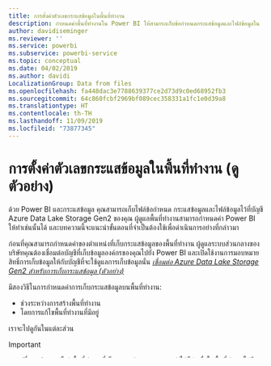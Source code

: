 ```yaml
---
title: การตั้งค่าตัวเลขกระแสข้อมูลในพื้นที่ทำงาน
description: กำหนดค่าพื้นที่ทำงานใน Power BI ให้สามารถเก็บข้อกำหนดกระแสข้อมูลและไฟล์ข้อมูลใน Azure Data Lake Storage รุ่น2
author: davidiseminger
ms.reviewer: ''
ms.service: powerbi
ms.subservice: powerbi-service
ms.topic: conceptual
ms.date: 04/02/2019
ms.author: davidi
LocalizationGroup: Data from files
ms.openlocfilehash: fa448dac3e7788639377ce2d73d9c0ed68952fb3
ms.sourcegitcommit: 64c860fcbf2969bf089cec358331a1fc1e0d39a8
ms.translationtype: HT
ms.contentlocale: th-TH
ms.lasthandoff: 11/09/2019
ms.locfileid: "73877345"
---
```

# <a name="configure-workspace-dataflow-settings-preview"></a>การตั้งค่าตัวเลขกระแสข้อมูลในพื้นที่ทำงาน (ดูตัวอย่าง)

ด้วย Power BI และกระแสข้อมูล คุณสามารถเก็บไฟล์ข้อกำหนด กระแสข้อมูลและไฟล์ข้อมูลไว้ที่บัญชี Azure Data Lake Storage Gen2 ของคุณ ผู้ดูแลพื้นที่ทำงานสามารถกำหนดค่า Power BI ให้ทำเช่นนั้นได้ และบทความนี้จะแนะนำขั้นตอนที่จำเป็นต้องใช้เพื่อดำเนินการอย่างที่กล่าวมา 

ก่อนที่คุณสามารถกำหนดค่าของตำแหน่งที่เก็บกระแสข้อมูลของพื้นที่ทำงาน ผู้ดูแลระบบส่วนกลางของบริษัทคุณต้องเชื่อมต่อบัญชีที่เก็บข้อมูลองค์กรของคุณไปยัง Power BI และเปิดใช้งานการมอบหมายสิทธิ์การเก็บข้อมูลให้กับบัญชีที่จะใช้ดูแลการเก็บข้อมูลนั่น *[เชื่อมต่อ Azure Data Lake Storage Gen2 สำหรับการเก็บกระแสข้อมูล (ตัวอย่าง) ](service-dataflows-connect-azure-data-lake-storage-gen2.md)* 

มีสองวิธีในการกำหนดค่าการเก็บกระแสข้อมูลบนพื้นที่ทำงาน: 

* ช่วงระหว่างการสร้างพื้นที่ทำงาน
* โดยการแก้ไขพื้นที่ทำงานที่มีอยู่

เราจะไปดูกันในแต่ละส่วน 

> [!IMPORTANT]
> การเปลี่ยนแปลงการตั้งค่าพื้นที่ทำงานที่เก็บกระแสข้อมูลจะสามารถทำได้ก็ต่อเมื่อในพื้นที่ทำงานไม่มีกระแสข้อมูลอยู่ และฟีเจอร์นี้สามารถใช้ได้กับพื้นที่ทำงานใหม่เท่านั้น คุณสามารถเรียนรู้เพิ่มเติมเกี่ยวกับพื้นที่ทำงานใหม่ได้ในบทความ [การสร้างพื้นที่ทำงานใหม่ (ดูตัวอย่าง) ใน Power BI](service-create-the-new-workspaces.md)

## <a name="create-a-new-workspace-configure-its-dataflow-storage"></a>สร้างพื้นที่ทำงานใหม่ กำหนดค่าพื้นที่ทำงานที่เก็บกระแสข้อมูล

เมื่อต้องการสร้างพื้นที่ทำงานใหม่ในบริการของ Power BI ให้เลือก **พื้นที่ทำงาน > สร้างพื้นที่ทำงาน**

![เพิ่มพื้นที่ทำงานใหม่](media/service-dataflows-configure-workspace-storage-settings/dataflow-storage-settings_01.jpg)

เมื่อต้องการสร้างกล่องโต้ตอบของพื้นที่ทำงาน อาจจะมีกล่องสีเหลืองปรากฏ ซึ่งเขียนข้อความว่า **แสดงตัวอย่างพื้นที่ทำงานที่ได้รับการปรับปรุง** หากเกิดกรณีนั้นให้เลือก **ลองเลยเดี๋ยวนี้**.

![แสดงตัวอย่างพื้นที่ทำงานที่ได้รับการปรับปรุง](media/service-dataflows-configure-workspace-storage-settings/dataflow-storage-settings_02.jpg)

ในกล่องโต้ตอบที่ปรากฏ คุณสามารถตั้งชื่อพื้นที่ทำงานใหม่ของคุณได้ ห้ามเลือก **บันทึก**จนกว่าคุณจะต้องการดำเนินการตั้งค่าต่อ

![ตั้งชื่อพื้นที่ทำงานใหม่ของคุณ](media/service-dataflows-configure-workspace-storage-settings/dataflow-storage-settings_03.jpg)

ขั้นตอนต่อไป ขยายพื้นที่ **ขั้นสูง** ของกล่องโต้ตอบ **สร้างพื้นที่ทำงาน** ซึ่งคุณสามารถเปิดการตั้งค่า **ที่เก็บกระแสข้อมูล (แสดงตัวอย่าง)** ได้

![ตั้งค่าขั้นสูงสำหรับพื้นที่ทำงานใหม่](media/service-dataflows-configure-workspace-storage-settings/dataflow-storage-settings_04.jpg)

เลือก**บันทึก**เพื่อสร้างพื้นที่ทำงานของคุณใหม่ กระแสข้อมูลใหม่ใด ๆ ที่สร้างขึ้นในพื้นที่ทำงานนี้ตอนนี้จะถูกจัดเก็บตามข้อกำหนดไฟล์ (ไฟล์ Model.json) และข้อมูลในบัญชี Azure Data Lake Storage Gen2 ขององค์กรคุณ 

## <a name="update-dataflow-storage-for-an-existing-workspace"></a>อัปเดตพื้นที่เก็บกระแสข้อมูลสำหรับพื้นที่ทำงานที่มีอยู่

อีกวิธีหนึ่งในการสร้างพื้นที่ทำงานใหม่ คุณสามารถอัปเดตพื้นที่ทำงานที่มีอยู่ในการเก็บแฟ้มข้อกำหนดและข้อมูลในบัญชี Azure Data Lake Storage Gen2 ขององค์กรคุณ โปรดทราบว่า การตั้งค่าที่เก็บกระแสข้อมูล สามารถเปลี่ยนได้เฉพาะตอนที่พื้นที่ทำงานไม่มีกระแสข้อมูลอยู่

หากต้องการแก้ไขพื้นที่ทำงาน ให้เลือกจุดไข่ปลา **(...)** แล้วเลือก **แก้ไขพื้นที่ทำงาน** 

![แก้ไขพื้นที่ทำงาน](media/service-dataflows-configure-workspace-storage-settings/dataflow-storage-settings_05.jpg)

ในการ**แก้ไขหน้าต่างพื้นที่ทำงาน**ที่เห็นว่าขยายอยู่ ให้เลือก**ขั้นสูง**แล้วใน**ที่เก็บกระแสข้อมูล (ตัวอย่าง)** ให้ตั้งค่าเป็น**เปิด** 

![ตั้งค่าที่เก็บกระแสข้อมูลเป็นเปิด](media/service-dataflows-configure-workspace-storage-settings/dataflow-storage-settings_06.jpg)

แล้วเลือก**บันทึก** และกระแสข้อมูลใหม่ใด ๆ ที่ถูกสร้างขึ้นในที่พื้นที่ทำงานนั้นจะถูกเก็บตามข้อกำหนดไฟล์และข้อมูลของบัญชี Azure Data Lake Storage Gen2 ขององค์กรคุณ


## <a name="get-the-uri-of-stored-dataflow-files"></a>รับ URI ของไฟล์กระแสข้อมูลที่ถูกจัดเก็บ

เมื่อคุณสร้างกระแสข้อมูลในพื้นที่ทำงานที่ถูกกำหนดให้บัญชี Azure Data Lake ขององค์กรคุณ คุณจะสามารถเข้าถึงไฟล์ข้อกำหนดและข้อมูลได้โดยตรง ตำแหน่งที่อยู่ของกระแสข้อมูลจะปรากฏอยู่บนหน้า **การตั้งค่ากระแสข้อมูล** หากต้องการเข้าถึงส่วนนั้นให้ทำตามขั้นตอนเหล่านี้:

เลือกจุดไข่ปลา **(...)** ถัดจากกระแสข้อมูลซึ่งถูกจัดแสดงเป็นรายการอยู่ใต้**กระแสข้อมูล**ในพื้นที่ทำงาน ในเมนูที่ปรากฏเลือก**การตั้งค่า**

![รับ URL ของไฟล์กระแสข้อมูล](media/service-dataflows-configure-workspace-storage-settings/dataflow-storage-settings_07.jpg)

ในข้อมูลที่ถูกแสดง ตำแหน่งที่ตั้งกระแสข้อมูลของโฟลเดอร์CDM ปรากฏอยู่ใต้**ตำแหน่งที่เก็บกระแสข้อมูล**ดังที่แสดงในรูปต่อไปนี้

![ตำแหน่งของไฟล์กระแสข้อมูล](media/service-dataflows-configure-workspace-storage-settings/dataflow-storage-settings_08.jpg)

> [!NOTE]
> Power BI กำหนดค่าให้เจ้าของกระแสข้อมูลสามารถให้ผู้อ่านเข้าถึงโฟลเดอร์ CDM ที่เก็บไฟล์กระแสข้อมูลอยู่ได้ สิทธิ์การอนุญาตให้ผู้อื่นหรือบริการอื่นเข้าถึงตำแหน่งที่เก็บกระแสข้อมูลต้องให้เจ้าของบัญชีที่เก็บข้อมูลอนุญาตใน Azure ก่อน



## <a name="considerations-and-limitations"></a>ข้อควรพิจารณาและข้อจำกัด

บางฟีเจอร์ของกระแสข้อมูลไม่สามารถรองรับกับที่เก็บมูลใน Azure Data Lake Storage Gen2: 

พื้นที่ทำงานแบบฝังตัวสำหรับ power BI Pro, Premium:
* ฟีเจอร์**เอนทิตีที่ลิงก์**จะได้รับการรองรับระหว่างพื้นที่ทำงานในบัญชีการจัดเก็บเดียวกันเท่านั้น
* การอนุญาตให้เข้าใช้พื้นที่ทำงานไม่รองรับกับกระแสข้อมูลที่ถูกเก็บไว้ใน Azure Data Lake Storage Gen2 เฉพาะเจ้าของกระแสข้อมูลเท่านั้นที่สามารถเข้าถึงพื้นที่ได้
* มิเช่นนั้น ฟีเจอร์ข้อมูลที่ถูกเตรียมมาทั้งหมดจะเป็นกระแสข้อมูลเดียวกันกับข้อมูลที่เก็บไว้ใน Power BI


มีข้อควรพิจารณาเพิ่มเติมบางข้อเช่นกันซึ่งอธิบายไว้ในรายการต่อไปนี้:

* เมื่อมีการกำหนดค่าตำแหน่งที่เก็บกระแสข้อมูล จะไม่สามารถเปลี่ยนแปลงได้อีก
* เฉพาะเจ้าของกระแสข้อมูลที่ถูกเก็บไว้ใน Azure Data Lake Storage Gen2 เท่านั้นที่สามารถเข้าถึงข้อมูลได้
* แหล่งข้อมูลภายในองค์กรที่แชร์ความจุมาจาก Power BI ไม่สามารถเข้ากันได้กับกระแสข้อมูลที่ถูกเก็บไว้ใน Azure Data Lake Storage Gen2 ขององค์กรคุณ

ลูกค้า **Power BI Desktop** ไม่สามารถเข้าถึงกระแสข้อมูลที่เก็บไว้ในบัญชี Azure Data Lake Storage Gen2 ได้จนกว่าพวกเขาจะเป็นเจ้าของกระแสข้อมูล พิจารณาสถานการณ์ต่อไปนี้:

1.  แอนนาสร้างพื้นที่ทำงานใหม่และกำหนดค่าเพื่อจัดเก็บกระแสข้อมูลในทะเลสาบข้อมูล (Data Lake) ขององค์กร
2.  เบน (สมาชิกคนหนึ่งของพื้นที่ทำงานที่แอนนาสร้าง) ต้องการใช้ Power BI Desktop และตัวเชื่อมต่อกระแสข้อมูลเพื่อรับข้อมูลจากกระแสข้อมูลที่ แอนนาสร้าง
3.  เบนเจอข้อผิดพลาดเนื่องจากเบนไม่ได้ถูกเพิ่มให้เป็นผู้ใช้ที่ได้รับอนุญาตให้เข้าถึงโฟลเดอร์ CDM ของกระแสข้อมูลใน data lake

    ![ข้อผิดพลาดในการพยายามใช้กระแสข้อมูล](media/service-dataflows-configure-workspace-storage-settings/dataflow-storage-settings_08.jpg)


## <a name="next-steps"></a>ขั้นตอนถัดไป

บทความนี้มีคำแนะนำเกี่ยวกับวิธีการกำหนดค่าพื้นที่ทำงานที่เก็บกระแสข้อมูล สำหรับรายละเอียดเพิ่มเติม ดูที่บทความดังต่อไปนี้:

สำหรับข้อมูลเพิ่มเติมเกี่ยวกับกระแสข้อมูล, CDM, และ Azure Data Lake Storage Gen2 ดูบทความต่อไปนี้:

* [ การรวมกระแสข้อมูลและ Azure Data Lake (ตัวอย่าง)](service-dataflows-azure-data-lake-integration.md)
* [เพิ่มโฟลเดอร์ CDM ไปยัง Power BI เป็นกระแสข้อมูล (ตัวอย่าง)](service-dataflows-add-cdm-folder.md)
* [เชื่อมต่อ Azure Data Lake Storage Gen2 สำหรับที่เก็บกระแสข้อมูล (ตัวอย่าง)](service-dataflows-connect-azure-data-lake-storage-gen2.md)

สำหรับข้อมูลเกี่ยวกับกระแสข้อมูลโดยรวม ให้อ่านบทความเหล่านี้:

* [การสร้างและใช้กระแสข้อมูลใน Power BI](service-dataflows-create-use.md)
* [การใช้เอนทิตีที่คำนวณใน Power BI Premium (ตัวอย่าง)](service-dataflows-computed-entities-premium.md)
* [การใช้กระแสข้อมูลพร้อมแหล่งข้อมูลในองค์กร (ตัวอย่าง)](service-dataflows-on-premises-gateways.md)
* [แหล่งข้อมูลของนักพัฒนาสำหรับกระแสข้อมูล Power BI (ตัวอย่าง)](service-dataflows-developer-resources.md)

สำหรับข้อมูลเพิ่มเติมเกี่ยวกับพื้นที่เก็บข้อมูล Azure คุณสามารถอ่านบทความเหล่านี้:

* [คู่มือความปลอดภัยการเก็บข้อมูลของ Azure](https://docs.microsoft.com/azure/storage/common/storage-security-guide)
* [เริ่มต้นด้วยตัวอย่างของ github จากบริการข้อมูล Azure](https://aka.ms/cdmadstutorial)

สำหรับข้อมูลเพิ่มเติมเกี่ยวกับ Common Data Model สามารถดูได้ในบทความภาพรวม:

* [Common Data Model - ภาพรวม](https://docs.microsoft.com/powerapps/common-data-model/overview)
* [โฟลเดอร์ CDM ](https://go.microsoft.com/fwlink/?linkid=2045304)
* [นิยามของ ไฟล์รูปแบบ CDM](https://go.microsoft.com/fwlink/?linkid=2045521)

และคุณสามารถลอง[ถามคำถามในชุมชนของ Power BI](https://community.powerbi.com/) ได้เสมอ
